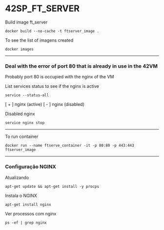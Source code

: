 # 42SP_FT_SERVER

Build image ft_server
```console
docker build --no-cache -t ftserver_image .
```

To see the list of imagens created
```console
docker images
```

-------------
### Deal with the error of port 80 that is already in use in the 42VM

Probably port 80 is occupied with the nginx of the VM

List services status to see if the nginx is active
```console
service --status-all
```

[ + ]  nginx  (active)
[ - ]  nginx  (disabled)

Disabled  nginx
```console
service nginx stop
```
-------------

To run container 
```console
docker run --name ftserve_container -it -p 80:80 -p 443:443 ftserver_image
```

-------------


### Configuração NGINX

Atualizando

```console
apt-get update && apt-get install -y procps
```
Instala o NGINX

```console
apt-get install nginx
```

Ver processos com nginx

```console
ps -ef | grep nginx
```

